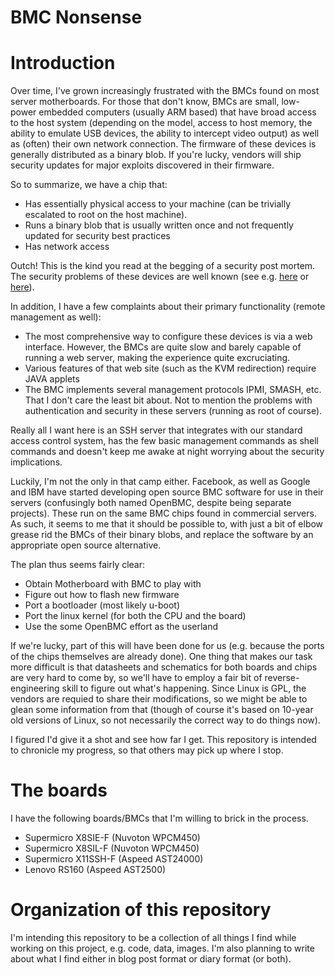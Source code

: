 # BMC Nonsense

# Introduction

Over time, I've grown increasingly frustrated with the BMCs found on most server
motherboards. For those that don't know, BMCs are small, low-power embedded computers
(usually ARM based) that have broad access to the host system (depending on the model,
access to host memory, the ability to emulate USB devices, the ability to intercept
video output) as well as (often) their own network connection. The firmware of these
devices is generally distributed as a binary blob. If you're lucky, vendors will ship
security updates for major exploits discovered in their firmware.

So to summarize, we have a chip that:
- Has essentially physical access to your machine (can be trivially escalated to root on the host machine).
- Runs a binary blob that is usually written once and not frequently updated for security best practices
- Has network access

Outch! This is the kind you read at the begging of a security post mortem.
The security problems of these devices are well known (see e.g. 
[here](https://www.itworld.com/article/2708437/security/ipmi--the-most-dangerous-protocol-you-ve-never-heard-of.html) or
[here](https://blog.rapid7.com/2013/07/02/a-penetration-testers-guide-to-ipmi/)).

In addition, I have a few complaints about their primary functionality (remote
management as well):
- The most comprehensive way to configure these devices is via a web interface. However,
  the BMCs are quite slow and barely capable of running a web server, making the experience
  quite excruciating.
- Various features of that web site (such as the KVM redirection) require JAVA applets
- The BMC implements several management protocols IPMI, SMASH, etc. That I don't care the
  least bit about. Not to mention the problems with authentication and security in these
  servers (running as root of course).

Really all I want here is an SSH server that integrates with our standard access control system,
has the few basic management commands as shell commands and doesn't keep me awake at night
worrying about the security implications.

Luckily, I'm not the only in that camp either. Facebook, as well as Google and IBM have started
developing open source BMC software for use in their servers (confusingly both named OpenBMC, despite
being separate projects). These run on the same
BMC chips found in commercial servers. As such, it seems to me that it should be possible
to, with just a bit of elbow grease rid the BMCs of their binary blobs, and replace the software
by an appropriate open source alternative.

The plan thus seems fairly clear:
- Obtain Motherboard with BMC to play with
- Figure out how to flash new firmware
- Port a bootloader (most likely u-boot)
- Port the linux kernel (for both the CPU and the board)
- Use the some OpenBMC effort as the userland

If we're lucky, part of this will have been done for us (e.g. because the ports of the chips
themselves are already done). One thing that makes our task more difficult is that
datasheets and schematics for both boards and chips are very hard to come by, so we'll have to
employ a fair bit of reverse-engineering skill to figure out what's happening. Since Linux
is GPL, the vendors are requied to share their modifications, so we might be able to glean
some information from that (though of course it's based on 10-year old versions of Linux,
so not necessarily the correct way to do things now).

I figured I'd give it a shot and see how far I get. This repository is intended to chronicle
my progress, so that others may pick up where I stop.

# The boards

I have the following boards/BMCs that I'm willing
to brick in the process.

- Supermicro X8SIE-F (Nuvoton WPCM450)
- Supermicro X8SIL-F (Nuvoton WPCM450)
- Supermicro X11SSH-F (Aspeed AST24000)
- Lenovo RS160 (Aspeed AST2500)

# Organization of this repository

I'm intending this repository to be a collection of all things I find while
working on this project, e.g. code, data, images. I'm also planning to write
about what I find either in blog post format or diary format (or both).
